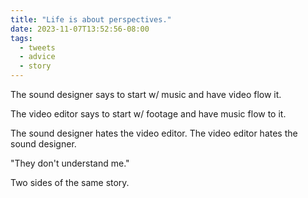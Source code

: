 ```yaml
---
title: "Life is about perspectives."
date: 2023-11-07T13:52:56-08:00
tags:
  - tweets
  - advice
  - story
---
```

The sound designer says to start w/ music and have video flow it.

The video editor says to start w/ footage and have music flow to it.

The sound designer hates the video editor.
The video editor hates the sound designer.

"They don't understand me."

Two sides of the same story.
